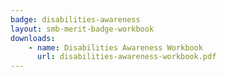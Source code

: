 ```yaml
---
badge: disabilities-awareness
layout: smb-merit-badge-workbook
downloads:
    - name: Disabilities Awareness Workbook
      url: disabilities-awareness-workbook.pdf
---
```

